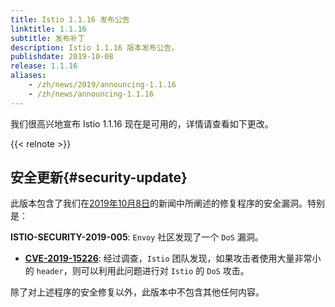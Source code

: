 ```yaml
---
title: Istio 1.1.16 发布公告
linktitle: 1.1.16
subtitle: 发布补丁
description: Istio 1.1.16 版本发布公告。
publishdate: 2019-10-08
release: 1.1.16
aliases:
    - /zh/news/2019/announcing-1.1.16
    - /zh/news/announcing-1.1.16
---
```


我们很高兴地宣布 Istio 1.1.16 现在是可用的，详情请查看如下更改。

{{< relnote >}}

## 安全更新{#security-update}

此版本包含了我们在[2019年10月8日](/zh/news/security/istio-security-2019-005)的新闻中所阐述的修复程序的安全漏洞。特别是：

__ISTIO-SECURITY-2019-005__:  `Envoy` 社区发现了一个 `DoS` 漏洞。
  * __[CVE-2019-15226](https://cve.mitre.org/cgi-bin/cvename.cgi?name=CVE-2019-15226)__: 经过调查，`Istio` 团队发现，如果攻击者使用大量非常小的 `header`，则可以利用此问题进行对 `Istio` 的 `DoS` 攻击。

除了对上述程序的安全修复以外，此版本中不包含其他任何内容。
